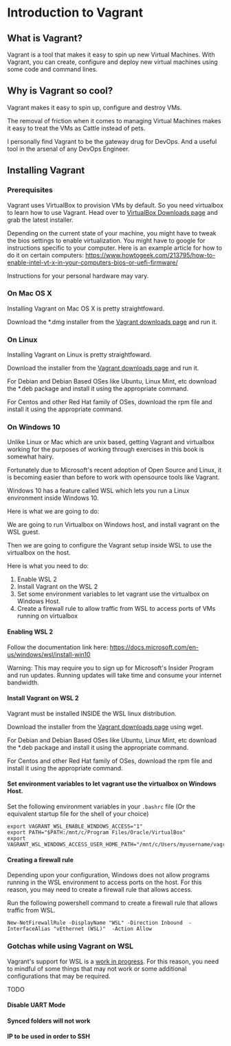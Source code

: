 # Introduction to Vagrant

## What is Vagrant?
Vagrant is a tool that makes it easy to spin up new Virtual Machines.
With Vagrant, you can create, configure and deploy new virtual machines using some code and command lines.


## Why is Vagrant so cool?
Vagrant makes it easy to spin up, configure and destroy VMs. 

The removal of friction when it comes to managing Virtual Machines makes it easy to treat the VMs as Cattle instead of pets.

I personally find Vagrant to be the gateway drug for DevOps. And a useful tool in the arsenal of any DevOps Engineer.



## Installing Vagrant

### Prerequisites
Vagrant uses VirtualBox to provision VMs by default. So you need virtualbox to learn how to use Vagrant. Head over to [VirtualBox Downloads page](https://www.virtualbox.org/wiki/Downloads) and grab the latest installer.

Depending on the current state of your machine, you might have to tweak the bios settings to enable virtualization. You might have to google for instructions specific to your computer. Here is an example article for how to do it on certain computers: https://www.howtogeek.com/213795/how-to-enable-intel-vt-x-in-your-computers-bios-or-uefi-firmware/

Instructions for your personal hardware may vary.



### On Mac OS X
Installing Vagrant on Mac OS X is pretty straightfoward.

Download the *.dmg installer from the [Vagrant downloads page](https://www.vagrantup.com/downloads.html) and run it.


### On Linux
Installing Vagrant on Linux is pretty straightfoward.

Download the installer from the [Vagrant downloads page](https://www.vagrantup.com/downloads.html) and run it. 

For Debian and Debian Based OSes like Ubuntu, Linux Mint, etc download the *.deb package and install it using the appropriate command.


For Centos and other Red Hat family of OSes, download the rpm file and install it using the appropriate command.

### On Windows 10
Unlike Linux or Mac which are unix based, getting Vagrant and virtualbox working for the purposes of working through exercises in this book is somewhat hairy.

Fortunately due to Microsoft's recent adoption of Open Source and Linux, it is becoming easier than before to work with opensource tools like Vagrant.

Windows 10 has a feature called WSL which lets you run a Linux environment inside Windows 10.

Here is what we are going to do:

We are going to run Virtualbox on Windows host, and install vagrant on the WSL guest.

Then we are going to configure the Vagrant setup inside WSL to use the virtualbox on the host.

Here is what you need to do:

1. Enable WSL 2
2. Install Vagrant on the WSL 2 
3. Set some environment variables to let vagrant use the virtualbox on Windows Host.
4. Create a firewall rule to allow traffic from WSL to access ports of VMs running on virtualbox 


#### Enabling WSL 2
Follow the documentation link here:
https://docs.microsoft.com/en-us/windows/wsl/install-win10

Warning: This may require you to sign up for Microsoft's Insider Program and run updates.
Running updates will take time and consume your internet bandwidth.

#### Install Vagrant on WSL 2
Vagrant must be installed INSIDE the WSL linux distribution. 

Download the installer from the [Vagrant downloads page](https://www.vagrantup.com/downloads.html) using wget. 

For Debian and Debian Based OSes like Ubuntu, Linux Mint, etc download the *.deb package and install it using the appropriate command.


For Centos and other Red Hat family of OSes, download the rpm file and install it using the appropriate command.

#### Set environment variables to let vagrant use the virtualbox on Windows Host.
Set the following environment variables in your `.bashrc` file (Or the equivalent startup file for the shell of your choice)

```
export VAGRANT_WSL_ENABLE_WINDOWS_ACCESS="1"
export PATH="$PATH:/mnt/c/Program Files/Oracle/VirtualBox"
export VAGRANT_WSL_WINDOWS_ACCESS_USER_HOME_PATH="/mnt/c/Users/myusername/vagrantwsl"
```

#### Creating a firewall rule
Depending upon your configuration, Windows does not allow programs running in the WSL environment to access ports on the host. For this reason, you may need to create a firewall rule that allows access.

Run the following powershell command to create a firewall rule that allows traffic from WSL.

```
New-NetFirewallRule -DisplayName "WSL" -Direction Inbound  -InterfaceAlias "vEthernet (WSL)"  -Action Allow
```

### Gotchas while using Vagrant on WSL

Vagrant's support for WSL is a [work in progress](https://www.vagrantup.com/docs/other/wsl.html). For this reason, you need to mindful of some things that may not work or some additional configurations that may be required.

TODO

#### Disable UART Mode

#### Synced folders will not work

#### IP to be used in order to SSH

